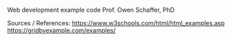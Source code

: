 Web development example code
Prof. Owen Schaffer, PhD

Sources / References:
https://www.w3schools.com/html/html_examples.asp
https://gridbyexample.com/examples/